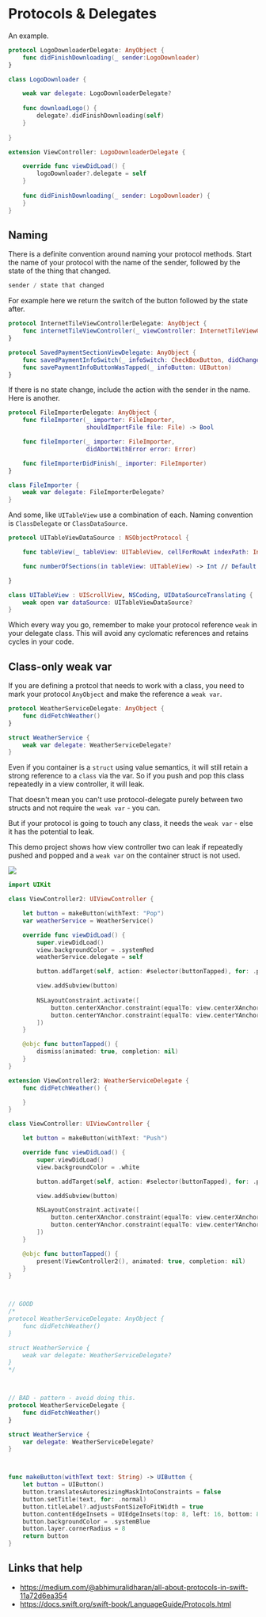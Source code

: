 # Protocols & Delegates

An example.

```swift
protocol LogoDownloaderDelegate: AnyObject {
    func didFinishDownloading(_ sender:LogoDownloader)
} 

class LogoDownloader {

    weak var delegate: LogoDownloaderDelegate?
    
    func downloadLogo() {
    	delegate?.didFinishDownloading(self)
    }
    
} 

extension ViewController: LogoDownloaderDelegate {

    override func viewDidLoad() {
        logoDownloader?.delegate = self
    }
    
    func didFinishDownloading(_ sender: LogoDownloader) {
    } 
}

```

## Naming

There is a definite convention around naming your protocol methods. Start the name of your protocol with the name of the sender, followed by the state of the thing that changed. 

```swift
sender / state that changed
```

For example here we return the switch of the button followed by the state after. 

```swift
protocol InternetTileViewControllerDelegate: AnyObject {
    func internetTileViewController(_ viewController: InternetTileViewController, didSetInternetPackage package: InternetPackage?)
}

protocol SavedPaymentSectionViewDelegate: AnyObject {
    func savedPaymentInfoSwitch(_ infoSwitch: CheckBoxButton, didChange state: Bool)
    func savePaymentInfoButtonWasTapped(_ infoButton: UIButton)
}
```

If there is no state change, include the action with the sender in the name. Here is another.

```swift
protocol FileImporterDelegate: AnyObject {
    func fileImporter(_ importer: FileImporter,
                      shouldImportFile file: File) -> Bool

    func fileImporter(_ importer: FileImporter,
                      didAbortWithError error: Error)

    func fileImporterDidFinish(_ importer: FileImporter)
}

class FileImporter {
    weak var delegate: FileImporterDelegate?
}
```

And some, like `UITableView` use a combination of each. Naming convention is `ClassDelegate` or `ClassDataSource`.

```swift
protocol UITableViewDataSource : NSObjectProtocol {

    func tableView(_ tableView: UITableView, cellForRowAt indexPath: IndexPath) -> UITableViewCell

    func numberOfSections(in tableView: UITableView) -> Int // Default is 1 if not implemented

}

class UITableView : UIScrollView, NSCoding, UIDataSourceTranslating {
	weak open var dataSource: UITableViewDataSource?
}
```

Which every way you go, remember to make your protocol reference `weak` in your delegate class. This will avoid any cyclomatic references and retains cycles in your code.

## Class-only weak var

If you are defining a protcol that needs to work with a class, you need to mark your protocol `AnyObject` and make the reference a `weak var`.

```swift
protocol WeatherServiceDelegate: AnyObject {
    func didFetchWeather()
}

struct WeatherService {
    weak var delegate: WeatherServiceDelegate?
}
```

Even if you container is a `struct` using value semantics, it will still retain a strong reference to a `class` via the var. So if you push and pop this class repeatedly in a view controller, it will leak.

That doesn't mean you can't use protocol-delegate purely between two structs and not require the `weak var` - you can.

But if your protocol is going to touch any class, it needs the `weak var` - else it has the potential to leak.

This demo project shows how view controller two can leak if repeatedly pushed and popped and a `weak var` on the container struct is not used.

![](images/weak-var-leak.png)

```swift
import UIKit

class ViewController2: UIViewController {

    let button = makeButton(withText: "Pop")
    var weatherService = WeatherService()

    override func viewDidLoad() {
        super.viewDidLoad()
        view.backgroundColor = .systemRed
        weatherService.delegate = self

        button.addTarget(self, action: #selector(buttonTapped), for: .primaryActionTriggered)

        view.addSubview(button)
        
        NSLayoutConstraint.activate([
            button.centerXAnchor.constraint(equalTo: view.centerXAnchor),
            button.centerYAnchor.constraint(equalTo: view.centerYAnchor),
        ])
    }

    @objc func buttonTapped() {
        dismiss(animated: true, completion: nil)
    }
}

extension ViewController2: WeatherServiceDelegate {
    func didFetchWeather() {

    }
}

class ViewController: UIViewController {

    let button = makeButton(withText: "Push")

    override func viewDidLoad() {
        super.viewDidLoad()
        view.backgroundColor = .white

        button.addTarget(self, action: #selector(buttonTapped), for: .primaryActionTriggered)

        view.addSubview(button)

        NSLayoutConstraint.activate([
            button.centerXAnchor.constraint(equalTo: view.centerXAnchor),
            button.centerYAnchor.constraint(equalTo: view.centerYAnchor),
        ])
    }

    @objc func buttonTapped() {
        present(ViewController2(), animated: true, completion: nil)
    }
}



// GOOD
/*
protocol WeatherServiceDelegate: AnyObject {
    func didFetchWeather()
}

struct WeatherService {
    weak var delegate: WeatherServiceDelegate?
}
*/



// BAD - pattern - avoid doing this.
protocol WeatherServiceDelegate {
    func didFetchWeather()
}

struct WeatherService {
    var delegate: WeatherServiceDelegate?
}



func makeButton(withText text: String) -> UIButton {
    let button = UIButton()
    button.translatesAutoresizingMaskIntoConstraints = false
    button.setTitle(text, for: .normal)
    button.titleLabel?.adjustsFontSizeToFitWidth = true
    button.contentEdgeInsets = UIEdgeInsets(top: 8, left: 16, bottom: 8, right: 16)
    button.backgroundColor = .systemBlue
    button.layer.cornerRadius = 8
    return button
}
```



## Links that help
* https://medium.com/@abhimuralidharan/all-about-protocols-in-swift-11a72d6ea354
* https://docs.swift.org/swift-book/LanguageGuide/Protocols.html



